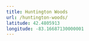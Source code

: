 ```yaml
---
title: Huntington Woods
url: /huntington-woods/
latitude: 42.4805913
longitude: -83.16687130000001
---
```


